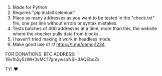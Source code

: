 1) Made for Python.
2) Requires "pip install selenium".
3) Place as many addresses as you want to be tested in the "check.txt" file, one per line without errors or syntax mistakes.
4) Tests batches of 400 addresses at a time; more than this, the website where the checker pulls data from blocks.
5) I haven't tried making it work in headless mode.
6) Make good use of it!
https://t.me/demoj1234

FOR DONATIONS, BTC ADDRESS: 19v1h5y5zWH3vMC17gmywsoNSH3AQEbcZs

TY! ❤️

